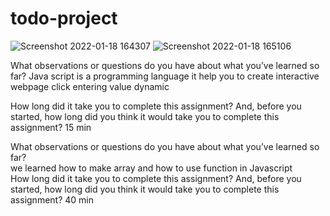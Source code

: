 # todo-project
![Screenshot 2022-01-18 164307](https://user-images.githubusercontent.com/97651232/149960441-fedd29c1-bf7b-4d43-a62a-9606df6395dd.png)
![Screenshot 2022-01-18 165106](https://user-images.githubusercontent.com/97651232/149960570-5342c37e-02c8-4129-866b-39c0534153ba.png)




What observations or questions do you have about what you’ve learned so far?
Java script is a programming language it help you to create interactive webpage click entering value dynamic  

How long did it take you to complete this assignment? And, before you started, how long did you think it would take you to complete this assignment? 15 min  

What observations or questions do you have about what you’ve learned so far?   
we learned how to make array and how to use function in Javascript  
How long did it take you to complete this assignment? And, before you started, how long did you think it would take you to complete this assignment? 40 min  

